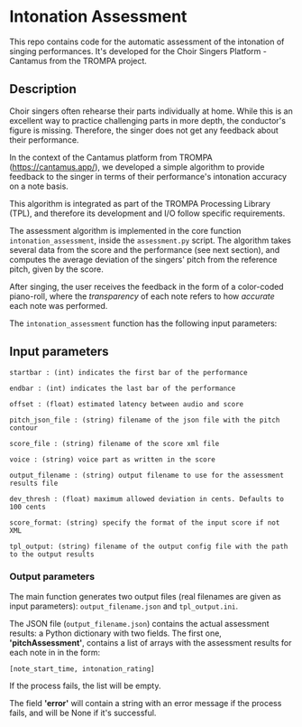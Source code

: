 # Intonation Assessment

This repo contains code for the automatic assessment of the intonation of singing performances.
It's developed for the Choir Singers Platform - Cantamus from the TROMPA project.

## Description 

Choir singers often rehearse their parts individually at home. 
While this is an excellent way to practice challenging parts in more depth, the conductor's figure is missing.
Therefore, the singer does not get any feedback about their performance.

In the context of the Cantamus platform from TROMPA (https://cantamus.app/), we developed a simple algorithm
to provide feedback to the singer in terms of their performance's intonation accuracy on a note basis.

This algorithm is integrated as part of the TROMPA Processing Library (TPL), and therefore its development and I/O
follow specific requirements.

The assessment algorithm is implemented in the core function `intonation_assessment`, inside the `assessment.py` script.
The algorithm takes several data from the score and the performance (see next section), and computes the average 
deviation of the singers' pitch from the reference pitch, given by the score.

After singing, the user receives the feedback in the form of a color-coded piano-roll, where the _transparency_ of 
each note refers to how _accurate_ each note was performed.

The `intonation_assessment` function has the following input parameters:

## Input parameters

    startbar : (int) indicates the first bar of the performance

    endbar : (int) indicates the last bar of the performance

    offset : (float) estimated latency between audio and score

    pitch_json_file : (string) filename of the json file with the pitch contour

    score_file : (string) filename of the score xml file

    voice : (string) voice part as written in the score

    output_filename : (string) output filename to use for the assessment results file

    dev_thresh : (float) maximum allowed deviation in cents. Defaults to 100 cents
    
    score_format: (string) specify the format of the input score if not XML
    
    tpl_output: (string) filename of the output config file with the path to the output results


### Output parameters

The main function generates two output files (real filenames are given as input parameters): 
`output_filename.json` and `tpl_output.ini`.

The JSON file (`output_filename.json`) contains the actual assessment results: a Python dictionary with two fields.
The first one, **'pitchAssessment'**, contains a list of arrays with the assessment results for each note in
in the form:
```
[note_start_time, intonation_rating]
```
If the process fails, the list will be empty. 

The field **'error'** will contain a string with an error message if the process fails, and will be None if it's successful.
